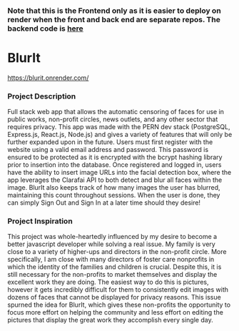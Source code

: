 ### Note that this is the Frontend only as it is easier to deploy on render when the front and back end are separate repos. The backend code is [here](https://github.com/nogalcy/BlurIt-api)

# BlurIt
https://blurit.onrender.com/

### Project Description

Full stack web app that allows the automatic censoring of faces for use in public works, non-profit circles, news outlets, and any other sector that requires privacy. This app was made with the PERN dev stack (PostgreSQL, Express.js, React.js, Node.js) and gives a variety of features that will only be further expanded upon in the future. Users must first register with the website using a valid email address and password. This password is ensured to be protected as it is encrypted with the bcrypt hashing library prior to insertion into the database. Once registered and logged in, users have the ability to insert image URLs into the facial detection box, where the app leverages the Clarafai API to both detect and blur all faces within the image. BlurIt also keeps track of how many images the user has blurred, maintaining this count throughout sessions. When the user is done, they can simply Sign Out and Sign In at a later time should they desire!

### Project Inspiration

This project was whole-heartedly influenced by my desire to become a better javascript developer while solving a real issue. My family is very close to a variety of higher-ups and directors in the non-profit circle. More specifically, I am close with many directors of foster care nonprofits in which the identity of the families and children is crucial. Despite this, it is still necessary for the non-profits to market themselves and display the excellent work they are doing. The easiest way to do this is pictures, however it gets incredibly difficult for them to consistently edit images with dozens of faces that cannot be displayed for privacy reasons. This issue spurned the idea for BlurIt, which gives these non-profits the opportunity to focus more effort on helping the community and less effort on editing the pictures that display the great work they accomplish every single day.
